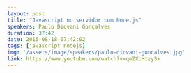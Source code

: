 ```yaml
---
layout: post
title: "Javascript no servidor com Node.js"
speakers: Paulo Diovani Gonçalves
duration: 37:42
date: 2015-08-18 07:42:02
tags: [javascript nodejs]
img: '/assets/image/speakers/paulo-diovani-goncalves.jpg'
link: https://www.youtube.com/watch?v=qmZXcHtzy3k
---
```

